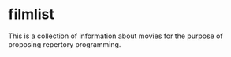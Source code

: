 # filmlist
This is a collection of information about movies for the purpose of proposing repertory programming.

